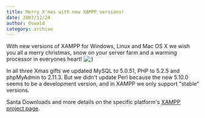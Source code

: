 ```yaml
---
title: Merry X'mas with new XAMPP versions!
date: 2007/12/24
author: Oswald
category: archive
---
```


With new versions of XAMPP for Windows, Linux and Mac OS X we wish you all a merry christmas, snow on your server farm and a warming processor in everyones heart! <!-- s;) --><img src="{SMILIES_PATH}/icon_wink.gif" alt=";)" title="Wink" /><!-- s;) -->

In all three Xmas gifts we updated MySQL to 5.0.51, PHP to 5.2.5 and phpMyAdmin to 2.11.3. But we didn't update Perl because the new 5.10.0 seems to be a development version, and in XAMPP we only support "stable" versions.

Santa Downloads and more details on the specific platform's [XAMPP project page](http://www.apachefriends.org/en/xampp.html).
